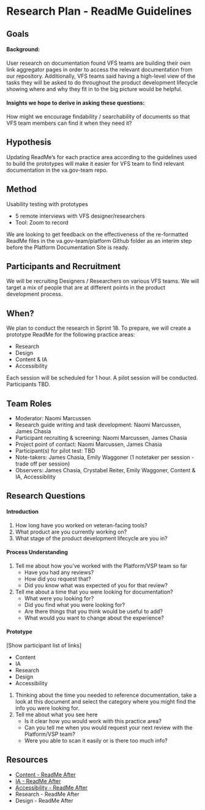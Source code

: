 # Research Plan - ReadMe Guidelines



## Goals

#### Background: 

User research on documentation found VFS teams are building their own link aggregator pages in order to access the relevant documentation from our repository. Additionally, VFS teams said having a high-level view of the tasks they will be asked to do throughout the product development lifecycle showing where and why they fit in to the big picture would be helpful.

#### Insights we hope to derive in asking these questions:

How might we encourage findability / searchability of documents so that VFS team members can find it when they need it?



## Hypothesis

Updating ReadMe’s for each practice area according to the guidelines used to build the prototypes will make it easier for VFS team to find relevant documentation in the va.gov-team repo.



## Method

Usability testing with prototypes

- 5 remote interviews with VFS designer/researchers
- Tool: Zoom to record

We are looking to get feedback on the effectiveness of the re-formatted ReadMe files in the va.gov-team/platform Github folder as an interim step before the Platform Documentation Site is ready.



## Participants and Recruitment

We will be recruiting Designers / Researchers on various VFS teams. We will target a mix of people that are at different points in the product development process.



## When?

We plan to conduct the research in Sprint 18. To prepare, we will create a prototype ReadMe for the following practice areas:

- Research
- Design
- Content & IA
- Accessibility

Each session will be scheduled for 1 hour. A pilot session will be conducted. Participants TBD.



## Team Roles

- Moderator: Naomi Marcussen
- Research guide writing and task development: Naomi Marcussen, James Chasia
- Participant recruiting & screening: Naomi Marcussen, James Chasia
- Project point of contact: Naomi Marcussen, James Chasia
- Participant(s) for pilot test: TBD
- Note-takers: James Chasia, Emily Waggoner (1 notetaker per session - trade off per session)
- Observers: James Chasia, Crystabel Reiter, Emily Waggoner, Content & IA, Accessibility



## Research Questions

#### Introduction

1. How long have you worked on veteran-facing tools?
2. What product are you currently working on?
3. What stage of the product development lifecycle are you in?

#### Process Understanding

1. Tell me about how you’ve worked with the Platform/VSP team so far
   - Have you had any reviews?
   - How did you request that?
   - Did you know what was expected of you for that review?
2. Tell me about a time that you were looking for documentation?
   - What were you looking for?
   - Did you find what you were looking for?
   - Are there things that you think would be useful to add?
   - What would you want to change about the experience?

#### Prototype

[Show participant list of links]

- Content
- IA
- Research
- Design
- Accessibility

1. Thinking about the time you needed to reference documentation, take a look at this document and select the category where you might find the info you were looking for.
2. Tell me about what you see here
   - Is it clear how you would work with this practice area?
   - Can you tell me when you would request your next review with the Platform/VSP team?
   - Were you able to scan it easily or is there too much info?



## Resources

- [Content - ReadMe After](https://docs.google.com/document/d/1i5OoFo7V6PQtDhw1pxDBBSq34NOLplzPVyyAwOozxoA/edit)
- [IA - ReadMe After](8nBRxbILGOhBfCP7VAi3Ok_fUv9uzwHGZ0/edit)
- [Accessibility - ReadMe After](https://docs.google.com/document/d/1trqVxKuRt7y8kOaB96yeuSYAle3hhq7xqAR8J4Yu5iU/edit)
- Research - ReadMe After 
- Design - ReadMe After
